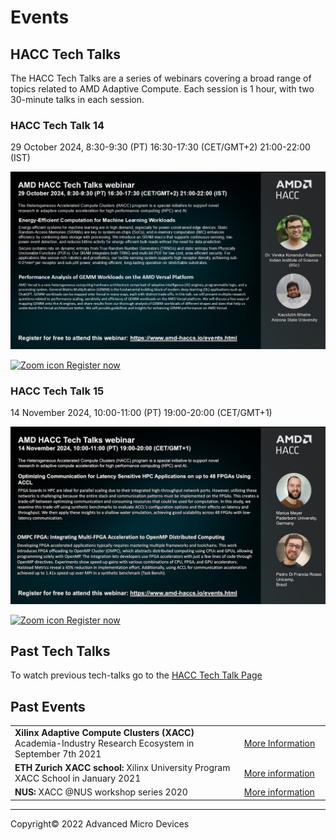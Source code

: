 # Events

## HACC Tech Talks

The HACC Tech Talks are a series of webinars covering a broad range of topics related to AMD Adaptive Compute. Each session is 1 hour, with two 30-minute talks in each session.

### HACC Tech Talk 14

29 October 2024, 8:30-9:30 (PT) 16:30-17:30 (CET/GMT+2) 21:00-22:00 (IST)

[![Tech Talk 14 advert](./images/tech_talks/tt14_advert.png)](https://amd.zoom.us/webinar/register/WN_V35KoweRS6Wbr45h3MNWcg)

[![Zoom icon](./images/zoom_30.png) Register now](https://amd.zoom.us/webinar/register/WN_V35KoweRS6Wbr45h3MNWcg)

### HACC Tech Talk 15

14 November 2024, 10:00-11:00 (PT) 19:00-20:00 (CET/GMT+1) 

[![Tech Talk 14 advert](./images/tech_talks/tt15_advert.png)](https://amd.zoom.us/webinar/register/WN_Lk5veBmLRSSnEpyTU2eVEg)

[![Zoom icon](./images/zoom_30.png) Register now](https://amd.zoom.us/webinar/register/WN_Lk5veBmLRSSnEpyTU2eVEg)

## Past Tech Talks

To watch previous tech-talks go to the <a href="./hacc_tech_talks.html#past-talks">HACC Tech Talk Page</a>

## Past Events


<table class="responsive">
  <tr>
    <td>
      <strong> Xilinx Adaptive Compute Clusters (XACC) </strong> Academia-Industry Research Ecosystem in September 7th 2021
    </td>
    <td>
      <a href="adapt_2021.html">More Information</a>
    </td>
  </tr>
  <tr>
    <td width="800">
      <strong>ETH Zurich XACC school: </strong>Xilinx University Program XACC School in January 2021
    </td>
    <td width="200">
      <a href="xup_ethxacc_school_2021.html">More information</a>
    </td>
  </tr>
  <tr>
    <td>
      <strong>NUS: </strong>XACC @NUS workshop series 2020
    </td>
    <td>
      <a href="https://xaccnus.github.io/">More information</a>
    </td>
  </tr>
</table>



---------------------------------------

<p class="copyright">Copyright&copy; 2022 Advanced Micro Devices</p>
